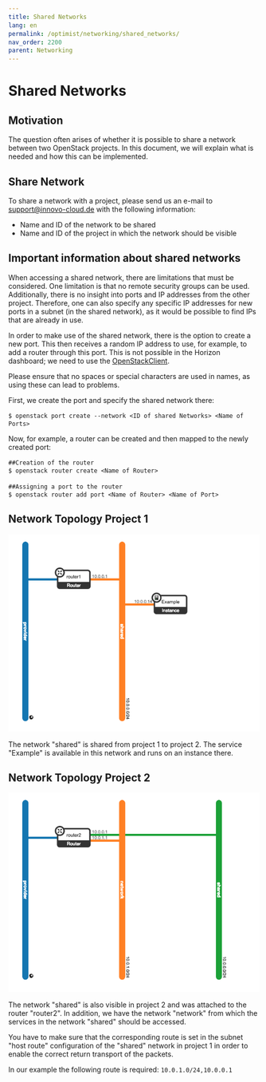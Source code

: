 ```yaml
---
title: Shared Networks
lang: en
permalink: /optimist/networking/shared_networks/
nav_order: 2200
parent: Networking
---
```


Shared Networks
===============

Motivation
----------

The question often arises of whether it is possible to share a network between two OpenStack projects. In this document, we will explain what is needed and how this can be implemented.

Share Network
-------------

To share a network with a project, please send us an e-mail to support@innovo-cloud.de with the following information:

- Name and ID of the network to be shared
- Name and ID of the project in which the network should be visible

Important information about shared networks
-------------------------------------------

When accessing a shared network, there are limitations that must be considered. One limitation is that no remote security groups can be used.
Additionally, there is no insight into ports and IP addresses from the other project.
Therefore, one can also specify any specific IP addresses for new ports in a subnet (in the shared network), as it would be possible to find IPs that are already in use.

In order to make use of the shared network, there is the option to create a new port. This then receives a random IP address to use, for example, to add a router through this port.
This is not possible in the Horizon dashboard; we need to use the [OpenStackClient](https://docs.openstack.org/python-openstackclient/latest/).

Please ensure that no spaces or special characters are used in names, as using these can lead to problems.

First, we create the port and specify the shared network there:

```
$ openstack port create --network <ID of shared Networks> <Name of Ports>
```

Now, for example, a router can be created and then mapped to the newly created port:

```
##Creation of the router
$ openstack router create <Name of Router>

##Assigning a port to the router
$ openstack router add port <Name of Router> <Name of Port>
```


Network Topology Project 1
--------------------------

![](attachments/SharedNetwork1.png)

The network "shared" is shared from project 1 to project 2. The service "Example" is available in this network and runs on an instance there.

Network Topology Project 2
--------------------------

![](attachments/SharedNetwork2.png)

The network "shared" is also visible in project 2 and was attached to the router "router2". In addition, we have the network "network" from which the services in the network "shared" should be accessed.

You have to make sure that the corresponding route is set in the subnet "host route" configuration of the "shared" network in project 1 in order to enable the correct return transport of the packets.

In our example the following route is required: `10.0.1.0/24,10.0.0.1`
